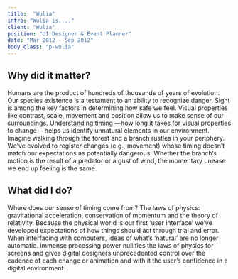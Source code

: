 ```yaml
---
title:  "Wulia"
intro: "Wulia is...."
client: "Wulia"
position: "UI Designer & Event Planner"
date: "Mar 2012 - Sep 2012"
body_class: "p-wulia"
---
```


## Why did it matter?

Humans are the product of hundreds of thousands of years of evolution. Our species existence is a testament to an ability to recognize danger. Sight is among the key factors in determining how safe we feel. Visual properties like contrast, scale, movement and position allow us to make sense of our surroundings. Understanding timing —how long it takes for visual properties to change— helps us identify unnatural elements in our environment. Imagine walking through the forest and a branch rustles in your periphery. We’ve evolved to register changes (e.g., movement) whose timing doesn’t match our expectations as potentially dangerous. Whether the branch’s motion is the result of a predator or a gust of wind, the momentary unease we end up feeling is the same.

## What did I do?

Where does our sense of timing come from? The laws of physics: gravitational acceleration, conservation of momentum and the theory of relativity. Because the physical world is our first ‘user interface’ we’ve developed expectations of how things should act through trial and error. When interfacing with computers, ideas of what’s ‘natural’ are no longer automatic. Immense processing power nullifies the laws of physics for screens and gives digital designers unprecedented control over the cadence of each change or animation and with it the user’s confidence in a digital environment.
